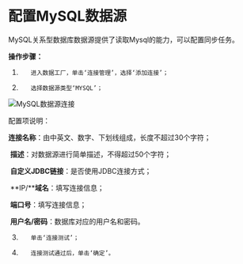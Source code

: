 #  配置MySQL数据源

MySQL关系型数据库数据源提供了读取Mysql的能力，可以配置同步任务。

**操作步骤：**

1.        进入数据工厂，单击‘连接管理’，选择‘添加连接’；

2.        选择数据源类型‘MYSQL’；

![MySQL数据源连接](../../../../../image/Data-Integration/mysql-connection.png)

配置项说明：

​    **连接名称**：由中英文、数字、下划线组成，长度不超过30个字符；

​    **描述**：对数据源进行简单描述，不得超过50个字符；

​    **自定义JDBC链接**：是否使用JDBC连接方式；

​    **IP/****域名**：填写连接信息；

​    **端口号**：填写连接信息；

​    **用户名/密码**：数据库对应的用户名和密码。

3.        单击‘连接测试’；

4.        连接测试通过后，单击‘确定’。